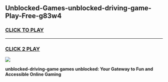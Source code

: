 
## Unblocked-Games-unblocked-driving-game-Play-Free-g83w4
<h3>
<a href="https://premium76.site?title=unblocked-driving-game&ref=10A">CLICK TO PLAY</a></h3>
<hr>

<h3>
<a href="https://premium76.site?title=unblocked-driving-game&ref=10A">CLICK 2 PLAY</a>
  
</h3>

<a href="https://premium76.site?title=unblocked-driving-game&ref=10A"><img src="https://clearcache.store/games.png"></a>


**unblocked-driving-game games unblocked: Your Gateway to Fun and Accessible Online Gaming**

